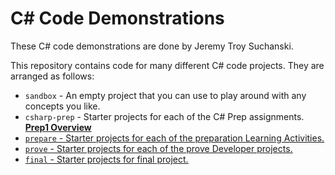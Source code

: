 # C# Code Demonstrations
These C# code demonstrations are done by Jeremy Troy Suchanski.

This repository contains code for many different C# code projects. They are arranged as follows:

* `sandbox` - An empty project that you can use to play around with any concepts you like.
* `csharp-prep` - Starter projects for each of the C# Prep assignments. <br>
<u>**Prep1 Overview**<u/>
* `prepare` - Starter projects for each of the preparation Learning Activities.
* `prove` - Starter projects for each of the prove Developer projects.
* `final` - Starter projects for final project.
